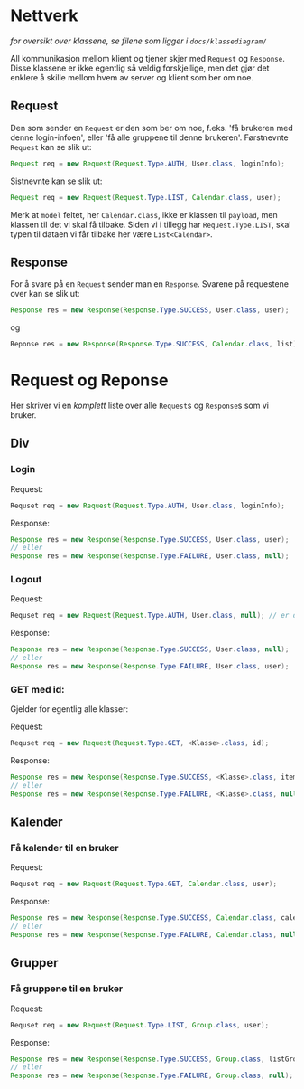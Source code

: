 # Nettverk

_for oversikt over klassene, se filene som ligger i `docs/klassediagram/`_


All kommunikasjon mellom klient og tjener skjer med `Request` og `Response`.
Disse klassene er ikke egentlig så veldig forskjellige, men det gjør det
enklere å skille mellom hvem av server og klient som ber om noe.

## Request

Den som sender en `Request` er den som ber om noe, f.eks. 'få brukeren med denne login-infoen',
eller 'få alle gruppene til denne brukeren'.
Førstnevnte `Request` kan se slik ut:

```java
Request req = new Request(Request.Type.AUTH, User.class, loginInfo);
```

Sistnevnte kan se slik ut:

```java
Request req = new Request(Request.Type.LIST, Calendar.class, user);
```

Merk at `model` feltet, her `Calendar.class`, ikke er klassen til `payload`, men klassen til
det vi skal få tilbake. Siden vi i tillegg har `Request.Type.LIST`, skal typen til dataen
vi får tilbake her være `List<Calendar>`.


## Response

For å svare på en `Request` sender man en `Response`. Svarene på requestene over
kan se slik ut:

```java
Response res = new Response(Response.Type.SUCCESS, User.class, user);
```

og

```java
Reponse res = new Response(Response.Type.SUCCESS, Calendar.class, list);
```


# Request og Reponse

Her skriver vi en _komplett_ liste over alle `Request`s og `Response`s som vi bruker.

## Div

### Login

Request:
```java
Requset req = new Request(Request.Type.AUTH, User.class, loginInfo);
```
Response:
```java
Response res = new Response(Response.Type.SUCCESS, User.class, user);
// eller
Response res = new Response(Response.Type.FAILURE, User.class, null);
```

### Logout

Request:
```java
Requset req = new Request(Request.Type.AUTH, User.class, null); // er dette litt vel jalla?
```
Response:
```java
Response res = new Response(Response.Type.SUCCESS, User.class, null);
// eller
Response res = new Response(Response.Type.FAILURE, User.class, user);
```


### GET med id:

Gjelder for egentlig alle klasser:

Request:
```java
Requset req = new Request(Request.Type.GET, <Klasse>.class, id);
```
Response:
```java
Response res = new Response(Response.Type.SUCCESS, <Klasse>.class, item);
// eller
Response res = new Response(Response.Type.FAILURE, <Klasse>.class, null);
```


## Kalender

### Få kalender til en bruker

Request:
```java
Requset req = new Request(Request.Type.GET, Calendar.class, user);
```
Response:
```java
Response res = new Response(Response.Type.SUCCESS, Calendar.class, calendar);
// eller
Response res = new Response(Response.Type.FAILURE, Calendar.class, null);
```


## Grupper

### Få gruppene til en bruker

Request:
```java
Requset req = new Request(Request.Type.LIST, Group.class, user);
```
Response:
```java
Response res = new Response(Response.Type.SUCCESS, Group.class, listGroups);
// eller
Response res = new Response(Response.Type.FAILURE, Group.class, null);
```

